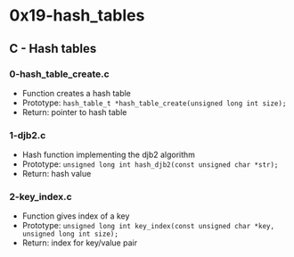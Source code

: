 # 0x19-hash_tables

## C - Hash tables
### 0-hash_table_create.c
* Function creates a hash table
* Prototype: `hash_table_t *hash_table_create(unsigned long int size);`
* Return: pointer to hash table

### 1-djb2.c
* Hash function implementing the djb2 algorithm
* Prototype: `unsigned long int hash_djb2(const unsigned char *str);`
* Return: hash value

### 2-key_index.c
* Function gives index of a key
* Prototype: `unsigned long int key_index(const unsigned char *key, unsigned long int size);`
* Return: index for key/value pair
